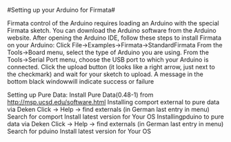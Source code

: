 #Setting up your Arduino for Firmata#

Firmata control of the Arduino requires loading an Arduino with the special Firmata sketch. You can download the Arduino software from the Arduino website. After opening the Arduino IDE, follow these steps to install Firmata on your Arduino:
Click File->Examples->Firmata->StandardFirmata
From the Tools->Board menu, select the type of Arduino you are using.
From the Tools->Serial Port menu, choose the USB port to which your Arduino is connected.
Click the upload button (it looks like a right arrow, just next to the checkmark) and wait for your sketch to upload. A message in the bottom black windowwill indicate success or failure

Setting up Pure Data:
Install Pure Data(0.48-1) from http://msp.ucsd.edu/software.html
Installing comport external to pure data via Deken
Click -> Help -> find externals (in German last entry in menu)
Search for  comport
Install latest version for Your OS
Installingpduino to pure data via Deken
Click -> Help -> find externals (in German last entry in menu)
Search for pduino
Install latest version for Your OS
